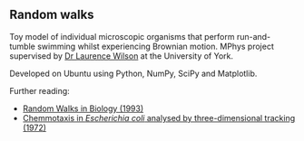 Random walks
---
Toy model of individual microscopic organisms that perform run-and-tumble swimming whilst experiencing Brownian motion. MPhys project supervised by [Dr Laurence Wilson](https://www.york.ac.uk/physics-engineering-technology/people/lg_wilson/) at the University of York. 

Developed on Ubuntu using Python, NumPy, SciPy and Matplotlib.

Further reading:
* [Random Walks in Biology (1993)](https://books.google.co.uk/books?hl=en&lr=&id=DjdgXGLoJY8C&oi=fnd&pg=PP11&dq=info:zMnaGqq4qtkJ:scholar.google.com&ots=_B0F6ba6CH&sig=AhInOpv_YgwN8sqgf8vSQiEiiBk&redir_esc=y#v=onepage&q&f=false)
* [Chemmotaxis in *Escherichia coli* analysed by three-dimensional tracking (1972)](https://www.nature.com/articles/239500a0)
